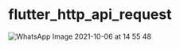 # flutter_http_api_request


![WhatsApp Image 2021-10-06 at 14 55 48](https://user-images.githubusercontent.com/58392243/136197795-02be15ed-a2b9-4a54-bad1-0e0d70243722.jpeg)
